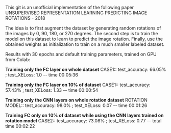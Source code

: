 This git is an unofficial implementation of the following paper UNSUPERVISED 
REPRESENTATION LEARNING PREDICTING IMAGE ROTATIONS - 2018


The idea is to first augment the dataset by generating random rotations of the 
images by 0, 90, 180, or 270 degrees. The second step is to train the model on 
this dataset to learn to predict the image rotation. Finally, use the obtained
weights as initialization to train on a much smaller labeled dataset.

Results with 30 epochs and default training parameters,
trained on GPU from Colab:

**Training only the FC layer on whole dataset**
CASE1:: test_accuracy: 66.05% ; test_XELoss: 1.0 -- time 00:05:36

**Training only the FC layer on 10% of dataset**
CASE1:: test_accuracy: 57.43% ; test_XELoss: 1.33 -- time 00:00:54

**Training only the CNN layers on whole rotation dataset**
ROTATION MODEL:: test_accuracy: 98.0% ; test_XELoss: 0.07 -- time 00:01:26

**Training FC only on 10% of dataset while using the CNN layers trained on rotation model**
CASE2:: test_accuracy: 73.08% ; test_XELoss: 0.77 -- total time 00:02:22

